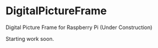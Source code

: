 # DigitalPictureFrame
Digital Picture Frame for Raspberry Pi (Under Construction)

Starting work soon.
